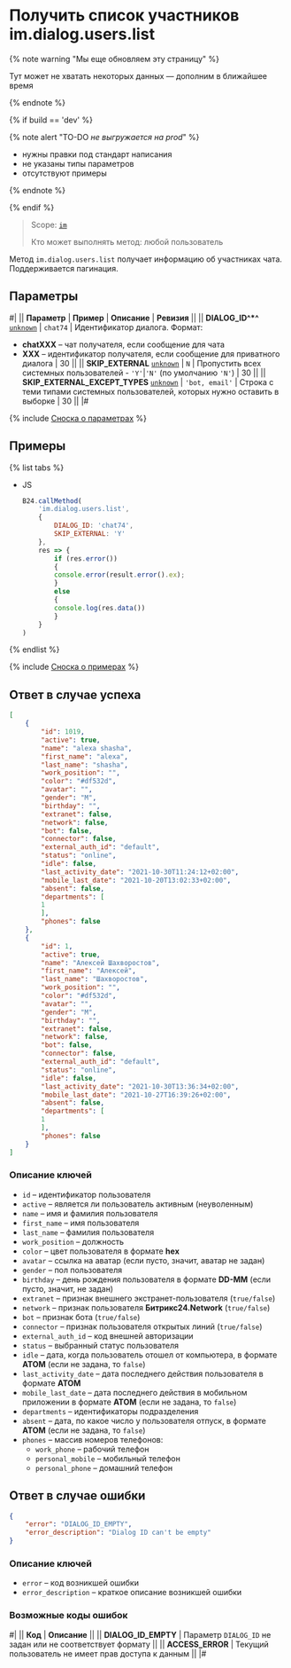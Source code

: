 # Получить список участников im.dialog.users.list

{% note warning "Мы еще обновляем эту страницу" %}

Тут может не хватать некоторых данных — дополним в ближайшее время

{% endnote %}

{% if build == 'dev' %}

{% note alert "TO-DO _не выгружается на prod_" %}

- нужны правки под стандарт написания
- не указаны типы параметров
- отсутствуют примеры

{% endnote %}

{% endif %}

> Scope: [`im`](../../scopes/permissions.md)
>
> Кто может выполнять метод: любой пользователь

Метод `im.dialog.users.list` получает информацию об участниках чата. Поддерживается пагинация.

## Параметры

#|
|| **Параметр** | **Пример** | **Описание** | **Ревизия** ||
|| **DIALOG_ID^*^**
[`unknown`](../../data-types.md) | `chat74` | Идентификатор диалога. Формат:
- **chatXXX** – чат получателя, если сообщение для чата
- **XXX** – идентификатор получателя, если сообщение для приватного диалога | 30 ||
|| **SKIP_EXTERNAL**
[`unknown`](../../data-types.md) | `N` | Пропустить всех системных пользователей - `'Y'`\|`'N'` (по умолчанию `'N'`) | 30 ||
|| **SKIP_EXTERNAL_EXCEPT_TYPES**
[`unknown`](../../data-types.md) | `'bot, email'` | Строка с теми типами системных пользователей, которых нужно оставить в выборке | 30 ||
|#

{% include [Сноска о параметрах](../../../_includes/required.md) %}

## Примеры

{% list tabs %}

- JS

    ```js
    B24.callMethod(
        'im.dialog.users.list',
        {
            DIALOG_ID: 'chat74',
            SKIP_EXTERNAL: 'Y'
        },
        res => {
            if (res.error())
            {
            console.error(result.error().ex);
            }
            else
            {
            console.log(res.data())
            }
        }
    )
    ```

{% endlist %}

{% include [Сноска о примерах](../../../_includes/examples.md) %}

## Ответ в случае успеха

```json
[
    {
        "id": 1019,
        "active": true,
        "name": "alexa shasha",
        "first_name": "alexa",
        "last_name": "shasha",
        "work_position": "",
        "color": "#df532d",
        "avatar": "",
        "gender": "M",
        "birthday": "",
        "extranet": false,
        "network": false,
        "bot": false,
        "connector": false,
        "external_auth_id": "default",
        "status": "online",
        "idle": false,
        "last_activity_date": "2021-10-30T11:24:12+02:00",
        "mobile_last_date": "2021-10-20T13:02:33+02:00",
        "absent": false,
        "departments": [
        1
        ],
        "phones": false
    },
    {
        "id": 1,
        "active": true,
        "name": "Алексей Шахворостов",
        "first_name": "Алексей",
        "last_name": "Шахворостов",
        "work_position": "",
        "color": "#df532d",
        "avatar": "",
        "gender": "M",
        "birthday": "",
        "extranet": false,
        "network": false,
        "bot": false,
        "connector": false,
        "external_auth_id": "default",
        "status": "online",
        "idle": false,
        "last_activity_date": "2021-10-30T13:36:34+02:00",
        "mobile_last_date": "2021-10-27T16:39:26+02:00",
        "absent": false,
        "departments": [
        1
        ],
        "phones": false
    }
]
```

### Описание ключей

- `id` – идентификатор пользователя
- `active` – является ли пользователь активным (неуволенным)
- `name` – имя и фамилия пользователя
- `first_name` – имя пользователя
- `last_name` – фамилия пользователя
- `work_position` – должность
- `color` – цвет пользователя в формате **hex**
- `avatar` – ссылка на аватар (если пусто, значит, аватар не задан)
- `gender` – пол пользователя
- `birthday` – день рождения пользователя в формате **DD-MM** (если пусто, значит, не задан)
- `extranet` – признак внешнего экстранет-пользователя (`true/false`)
- `network` – признак пользователя **Битрикс24.Network** (`true/false`)
- `bot` – признак бота (`true/false`)
- `connector` – признак пользователя открытых линий (`true/false`)
- `external_auth_id` – код внешней авторизации
- `status` – выбранный статус пользователя
- `idle` – дата, когда пользователь отошел от компьютера, в формате **АТОМ** (если не задана, то `false`)
- `last_activity_date` – дата последнего действия пользователя в формате **АТОМ**
- `mobile_last_date` – дата последнего действия в мобильном приложении в формате **АТОМ** (если не задана, то `false`)
- `departments` – идентификаторы подразделения
- `absent` – дата, по какое число у пользователя отпуск, в формате **АТОМ** (если не задана, то `false`)
- `phones` – массив номеров телефонов:
  - `work_phone` – рабочий телефон
  - `personal_mobile` – мобильный телефон
  - `personal_phone` – домашний телефон

## Ответ в случае ошибки

```json
{
    "error": "DIALOG_ID_EMPTY",
    "error_description": "Dialog ID can't be empty"
}
```

### Описание ключей

- `error` – код возникшей ошибки
- `error_description` – краткое описание возникшей ошибки

### Возможные коды ошибок

#|
|| **Код** | **Описание** ||
|| **DIALOG_ID_EMPTY** | Параметр `DIALOG_ID` не задан или не соответствует формату ||
|| **ACCESS_ERROR** | Текущий пользователь не имеет прав доступа к данным ||
|#

